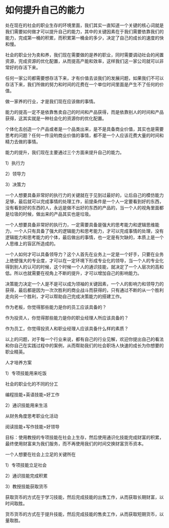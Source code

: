 # 如何提升自己的能力

处在现在的社会的职业生存的环境里面，我们其实一直知道一个关键的核心词就是我们需要如何做才可以提升自己的能力，其中的关键因素在于我们需要依靠我们的能力，完成第一桶的积累，而积累第一桶金的多少，决定了自己的成长的速度的快和慢。

社会的职业分为卖和养，我们现在需要做的是养的职业，同时需要调动社会的闲置资源，完成资源的优化配置，从而提高产能和效率，这样我们这一家公司就可以非常好的存活下来。

任何一家公司都需要想存活下来，才有价值去谈我们的发展问题，如果我们不可以存活下来，我们所做的努力和时间的花费在一个单位时间里面是产生不了任何的价值。

做一家养的行业，才是我们现在应该做的事情。

能力的提高一定不是依靠售卖自己的时间和产品获得，而是依靠别人的时间和产品获得，这其实就是一种社会化的资源你的优化配置。

个体化去创造一个产品或者是一个品类出来，是不是具备商业价值，其实也是需要思考的问题？任何一件没哟商业价值的事情，都不是一个人应该花费大量的时间和精力去做的事情。

能力的提升，我们现在主要通过三个方面来提升自己的能力。

1）执行力

2）领导力

3）决策力

一个人想要具备非常好的执行力的关键就在于见到过最好的，让后自己的模仿能力足够，最后就可以完成事情的处理工作，前提条件是一个人一定要看到好的东西，没有看到好的东西的人，永远是做不出好的东西的产品的，当一个人的视角里面都是垃圾的时候，做出来的产品其实也是垃圾。

一个人想要具备非常好的执行力，一定需要具备是强大的思考能力和逻辑思维能力，一个人只有具备了强大的逻辑能力和思考能力，才可以完成事情的处理，没有逻辑能力和思考能力的个体，最后做出的事情，也一定是有欠缺的，本质上是一个人思维上的盲区所造成的。

一个人如何才可以具备领导力？这个人首先在业务上一定是一个好手，只要在业务上绝壁强大的专业度，才可以在一定环境下形成专业化的领导，当一个人的专业化得到别人的认可的时候，这个时候一个人的通识技能，就决定了一个人层次的高和低。所以也就需要在视角上不断的提升，才可以增加自己的影响能力。

决策能力决定一个人是不是可以成为领袖的关键因素，一个人的影响力和领导力的获得，最后都是因为一次次胜利的商业战斗而获得的，只有通过不断的从一个胜利走向另一个胜利，才可以帮助自己完成决策能力的搭建工作。

作为老板，你觉得那些能力是你的员工应该具备的？

作为投资人，你觉得那些能力是你的职业经理人所应该具备的？

作为员工，你觉得投资人和职业经理人应该具备什么样的素质？

以上的问题，对于每一个行业来说，都有自己的行业见解，欢迎你提出自己的看法和你自己在实践过程中的案例，从而帮助我们的社会职场人快速的成长为你想要的职业精英。

人才培养方案

1）专项技能用来吃饭

社会的职业化的不同的分工

编程技能+英语技能=好工作

2）通识技能用来生活

从财务角度思考职业化活动

阅读技能+写作技能=好领导

目标：使用教授的专项技能在社会上生存，然后使用通识化技能完成财富的积累，最终使用财富来为我们服务，而不再使用我们的时间交换财富货币资本。

一个人想要在社会上立足的关键所在

1）专项技能立足社会

2）通识技能完成积累

3）教授技能获取货币

获取货币的方式在于学习技能，然后完成技能的出售工作，从而获取长期财富，以时间取胜。

货币货币的方式在于提升技能，然后完成技能的售卖工作，从而获取短期货币，以量取胜。
